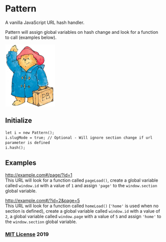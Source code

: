 # Pattern

A vanilla JavaScript URL hash handler.

Pattern will assign global variables on hash change and look for a function to call (examples below).

<img src="pattern.png" width="160" height="200">

## Initialize

```
let i = new Pattern();
i.slugMode = true; // Optional - Will ignore section change if url parameter is defined
i.hash();
```

## Examples

http://example.com#/page/?id=1  
This URL will look for a function called ```pageLoad()```, create a global variable called ```window.id``` with a value of ```1``` and assign ```'page'``` to the ```window.section``` global variable.

http://example.com#/?id=2&page=5  
This URL will look for a function called ```homeLoad()``` (```'home'``` is used when no section is defined), create a global variable called ```window.id``` with a value of ```2```, a global variable called ```window.page``` with a value of ```5``` and assign ```'home'``` to the ```window.section``` global variable.

### [MIT License](https://en.wikipedia.org/wiki/MIT_License) 2019

